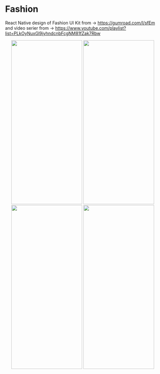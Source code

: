 # Fashion
React Native design of Fashion UI Kit from -> https://gumroad.com/l/sfEm and video serier from -> https://www.youtube.com/playlist?list=PLkOyNuxGl9jyhndcnbFcgNM81fZak7Rbw
<p align="center">
  <img src="https://user-images.githubusercontent.com/26281251/104370184-8a79e400-552f-11eb-9153-06c1eda388f4.jpeg" width="230" height="530" >
  <img src="https://user-images.githubusercontent.com/26281251/104370192-8fd72e80-552f-11eb-8d33-d6acb49c6c8b.jpeg" width="230" height="530" >
  <img src="https://user-images.githubusercontent.com/26281251/104370188-8d74d480-552f-11eb-8d9f-59366640ff33.jpeg" width="230" height="530" >
  <img src="https://user-images.githubusercontent.com/26281251/104370191-8ea60180-552f-11eb-9f23-9ec593b06fb8.jpeg" width="230" height="530" >
</p>
